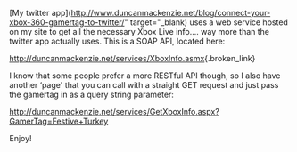 [My twitter app](http://www.duncanmackenzie.net/blog/connect-your-xbox-360-gamertag-to-twitter/" target="_blank) uses a web service hosted on my site to get all the necessary Xbox Live info.... way more than the twitter app actually uses. This is a SOAP API, located here:

<http://duncanmackenzie.net/services/XboxInfo.asmx>{.broken_link}



I know that some people prefer a more RESTful API though, so I also have another &#8216;page' that you can call with a straight GET request and just pass the gamertag in as a query string parameter:

<http://duncanmackenzie.net/services/GetXboxInfo.aspx?GamerTag=Festive+Turkey>



Enjoy!